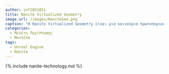 ```yaml
---
author: inf2021051
title: Nanite Virtualized Geometry
image_url: /images/NaniteGeo.png
caption: "Η Nanite Virtualized Geometry είναι μια καινούρια πρωτοποριακή τεχνολογία απεικόνισης μοντέλων που δημιουργήθηκε απο την Epic Games"
categories:
  - Μελέτη Περίπτωσης
  - Μοντέλα
tags:
  - Unreal Engine
  - Nanite
---
```


{% include nanite-technology.md %}

